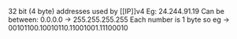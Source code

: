 32 bit (4 byte) addresses used by [[IP]]v4
Eg: 24.244.91.19
Can be between: 0.0.0.0 -> 255.255.255.255
Each number is 1 byte so eg -> 00101100.10010110.11001001.11100010
